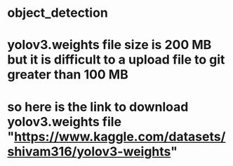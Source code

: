 # object_detection
# yolov3.weights file size is 200 MB but it is difficult to a upload file to git greater than 100 MB 
# so here is the link to download yolov3.weights file "https://www.kaggle.com/datasets/shivam316/yolov3-weights"
